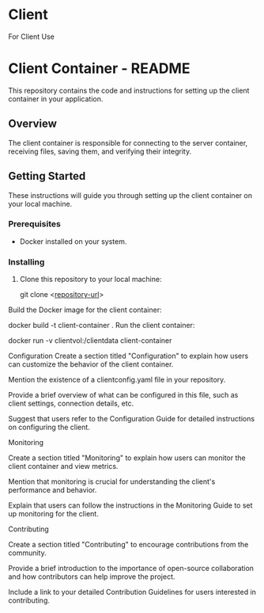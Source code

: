 # Client
For Client Use
# Client Container - README

This repository contains the code and instructions for setting up the client container in your application.

## Overview

The client container is responsible for connecting to the server container, receiving files, saving them, and verifying their integrity.

## Getting Started

These instructions will guide you through setting up the client container on your local machine.

### Prerequisites

- Docker installed on your system.

### Installing

1. Clone this repository to your local machine:

 
   git clone <[repository-url](https://github.com/TalhaAzeem2k/Client/new/master?readme=1)>

Build the Docker image for the client container:


docker build -t client-container .
Run the client container:

docker run -v clientvol:/clientdata client-container

Configuration
Create a section titled "Configuration" to explain how users can customize the behavior of the client container.

Mention the existence of a clientconfig.yaml file in your repository.

Provide a brief overview of what can be configured in this file, such as client settings, connection details, etc.

Suggest that users refer to the Configuration Guide for detailed instructions on configuring the client.

Monitoring

Create a section titled "Monitoring" to explain how users can monitor the client container and view metrics.

Mention that monitoring is crucial for understanding the client's performance and behavior.

Explain that users can follow the instructions in the Monitoring Guide to set up monitoring for the client.

Contributing

Create a section titled "Contributing" to encourage contributions from the community.

Provide a brief introduction to the importance of open-source collaboration and how contributors can help improve the project.

Include a link to your detailed Contribution Guidelines for users interested in contributing.
